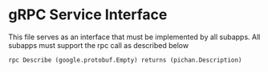 # gRPC Service Interface

This file serves as an interface that must be implemented by all subapps. All subapps must support the rpc call as described below

```proto
rpc Describe (google.protobuf.Empty) returns (pichan.Description)
```
